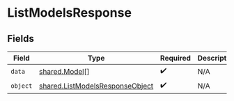 # ListModelsResponse


## Fields

| Field                                                                                     | Type                                                                                      | Required                                                                                  | Description                                                                               |
| ----------------------------------------------------------------------------------------- | ----------------------------------------------------------------------------------------- | ----------------------------------------------------------------------------------------- | ----------------------------------------------------------------------------------------- |
| `data`                                                                                    | [shared.Model](../../../sdk/models/shared/model.md)[]                                     | :heavy_check_mark:                                                                        | N/A                                                                                       |
| `object`                                                                                  | [shared.ListModelsResponseObject](../../../sdk/models/shared/listmodelsresponseobject.md) | :heavy_check_mark:                                                                        | N/A                                                                                       |